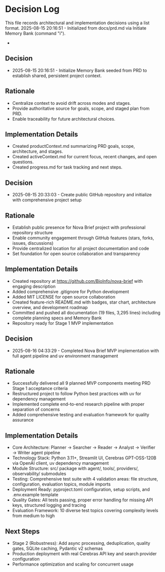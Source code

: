 # Decision Log

This file records architectural and implementation decisions using a list format.
2025-08-15 20:16:51 - Initialized from docs/prd.md via Initiate Memory Bank (command "i").

*

## Decision

- 2025-08-15 20:16:51 - Initialize Memory Bank seeded from PRD to establish shared, persistent project context.

## Rationale 

- Centralize context to avoid drift across modes and stages.
- Provide authoritative source for goals, scope, and staged plan from PRD.
- Enable traceability for future architectural choices.

## Implementation Details

- Created productContext.md summarizing PRD goals, scope, architecture, and stages.
- Created activeContext.md for current focus, recent changes, and open questions.
- Created progress.md for task tracking and next steps.

## Decision

- 2025-08-15 20:33:03 - Create public GitHub repository and initialize with comprehensive project setup

## Rationale 

- Establish public presence for Nova Brief project with professional repository structure
- Enable community engagement through GitHub features (stars, forks, issues, discussions)
- Provide centralized location for all project documentation and code
- Set foundation for open source collaboration and transparency

## Implementation Details

- Created repository at https://github.com/BioInfo/nova-brief with engaging description
- Added comprehensive .gitignore for Python development
- Added MIT LICENSE for open source collaboration
- Created feature-rich README.md with badges, star chart, architecture overview, and development roadmap
- Committed and pushed all documentation (19 files, 3,295 lines) including complete planning specs and Memory Bank
- Repository ready for Stage 1 MVP implementation


## Decision

- 2025-08-16 04:33:29 - Completed Nova Brief MVP implementation with full agent pipeline and uv environment management

## Rationale 

- Successfully delivered all 9 planned MVP components meeting PRD Stage 1 acceptance criteria
- Restructured project to follow Python best practices with uv for dependency management
- Implemented complete end-to-end research pipeline with proper separation of concerns
- Added comprehensive testing and evaluation framework for quality assurance

## Implementation Details

- Core Architecture: Planner → Searcher → Reader → Analyst → Verifier → Writer agent pipeline
- Technology Stack: Python 3.11+, Streamlit UI, Cerebras GPT-OSS-120B via OpenAI client, uv dependency management
- Module Structure: src/ package with agent/, tools/, providers/, observability/ submodules
- Testing: Comprehensive test suite with 4 validation areas: file structure, configuration, evaluation topics, module imports
- Deployment Ready: pyproject.toml configuration, setup scripts, and .env.example template
- Quality Gates: All tests passing, proper error handling for missing API keys, structured logging and tracing
- Evaluation Framework: 10 diverse test topics covering complexity levels from medium to high

## Next Steps

- Stage 2 (Robustness): Add async processing, deduplication, quality gates, SQLite caching, Pydantic v2 schemas
- Production deployment with real Cerebras API key and search provider configuration
- Performance optimization and scaling for concurrent usage
